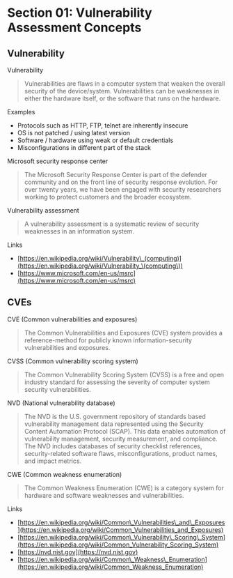 # Section 01: Vulnerability Assessment Concepts

## Vulnerability

Vulnerability

> Vulnerabilities are flaws in a computer system that weaken the overall security of the device/system. Vulnerabilities can be weaknesses in either the hardware itself, or the software that runs on the hardware.

Examples

* Protocols such as HTTP, FTP, telnet are inherently insecure
* OS is not patched / using latest version
* Software / hardware using weak or default credentials
* Misconfigurations in different part of the stack

Microsoft security response center

> The Microsoft Security Response Center is part of the defender community and on the front line of security response evolution. For over twenty years, we have been engaged with security researchers working to protect customers and the broader ecosystem.

Vulnerability assessment

> A vulnerability assessment is a systematic review of security weaknesses in an information system.

Links

* [https://en.wikipedia.org/wiki/Vulnerability\_(computing)](https://en.wikipedia.org/wiki/Vulnerability_\(computing\))
* [https://www.microsoft.com/en-us/msrc](https://www.microsoft.com/en-us/msrc)

## CVEs

CVE (Common vulnerabilities and exposures)

> The Common Vulnerabilities and Exposures (CVE) system provides a reference-method for publicly known information-security vulnerabilities and exposures.

CVSS (Common vulnerability scoring system)

> The Common Vulnerability Scoring System (CVSS) is a free and open industry standard for assessing the severity of computer system security vulnerabilities.

NVD (National vulnerability database)

> The NVD is the U.S. government repository of standards based vulnerability management data represented using the Security Content Automation Protocol (SCAP). This data enables automation of vulnerability management, security measurement, and compliance. The NVD includes databases of security checklist references, security-related software flaws, misconfigurations, product names, and impact metrics.

CWE (Common weakness enumeration)

> The Common Weakness Enumeration (CWE) is a category system for hardware and software weaknesses and vulnerabilities.

Links

* [https://en.wikipedia.org/wiki/Common\_Vulnerabilities\_and\_Exposures](https://en.wikipedia.org/wiki/Common_Vulnerabilities_and_Exposures)
* [https://en.wikipedia.org/wiki/Common\_Vulnerability\_Scoring\_System](https://en.wikipedia.org/wiki/Common_Vulnerability_Scoring_System)
* [https://nvd.nist.gov](https://nvd.nist.gov)
* [https://en.wikipedia.org/wiki/Common\_Weakness\_Enumeration](https://en.wikipedia.org/wiki/Common_Weakness_Enumeration)
